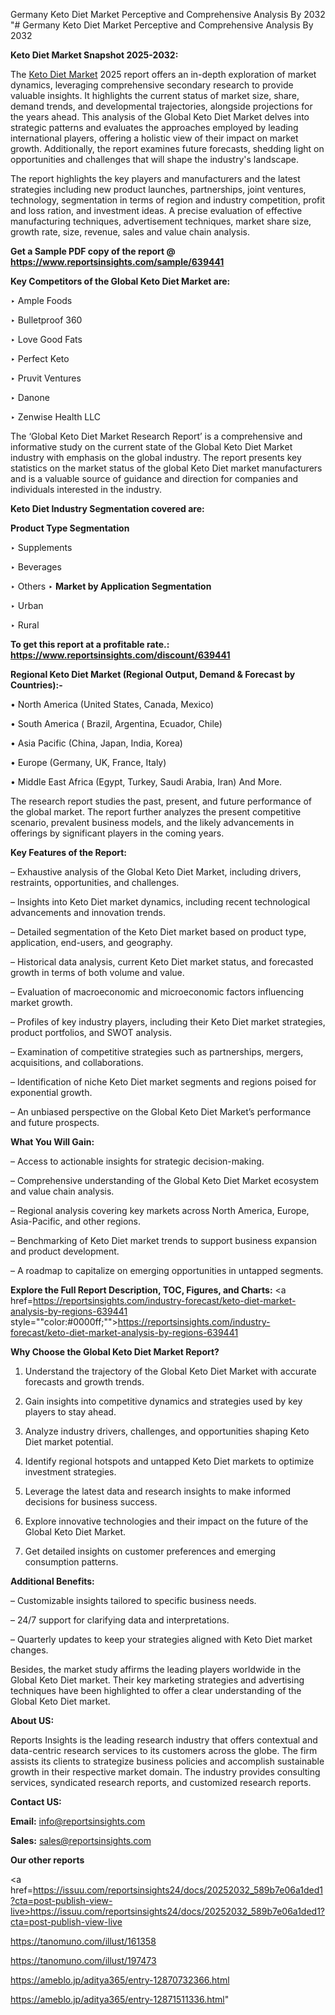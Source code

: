 Germany Keto Diet Market Perceptive and Comprehensive Analysis By 2032
"# Germany Keto Diet Market Perceptive and Comprehensive Analysis By 2032

<strong>Keto Diet Market Snapshot 2025-2032:</strong>

The <a href=https://www.reportsinsights.com/sample/639441>Keto Diet Market</a> 2025 report offers an in-depth exploration of market dynamics, leveraging comprehensive secondary research to provide valuable insights. It highlights the current status of market size, share, demand trends, and developmental trajectories, alongside projections for the years ahead. This analysis of the Global Keto Diet Market delves into strategic patterns and evaluates the approaches employed by leading international players, offering a holistic view of their impact on market growth. Additionally, the report examines future forecasts, shedding light on opportunities and challenges that will shape the industry's landscape.

The report highlights the key players and manufacturers and the latest strategies including new product launches, partnerships, joint ventures, technology, segmentation in terms of region and industry competition, profit and loss ration, and investment ideas. A precise evaluation of effective manufacturing techniques, advertisement techniques, market share size, growth rate, size, revenue, sales and value chain analysis.

<strong>Get a Sample PDF copy of the report @ <a href=https://www.reportsinsights.com/sample/639441 style=color:#0000ff;>https://www.reportsinsights.com/sample/639441</a></strong>

<strong>Key Competitors of the Global Keto Diet Market are:</strong>

‣ Ample Foods

‣ Bulletproof 360

‣ Love Good Fats

‣ Perfect Keto

‣ Pruvit Ventures

‣ Danone

‣ Zenwise Health LLC

The ‘Global Keto Diet Market Research Report’ is a comprehensive and informative study on the current state of the Global Keto Diet Market industry with emphasis on the global industry. The report presents key statistics on the market status of the global Keto Diet market manufacturers and is a valuable source of guidance and direction for companies and individuals interested in the industry.

<strong>Keto Diet Industry Segmentation covered are:</strong>

<strong>Product Type Segmentation</strong>

‣ Supplements

‣ Beverages

‣ Others
‣ 
<strong>Market by Application Segmentation</strong>

‣ Urban

‣ Rural

<strong>To get this report at a profitable rate.: <a href=https://www.reportsinsights.com/discount/639441 style=color:#0000ff;>https://www.reportsinsights.com/discount/639441</a></strong>

<strong>Regional Keto Diet Market (Regional Output, Demand &amp; Forecast by Countries):-</strong>

• North America (United States, Canada, Mexico)

• South America ( Brazil, Argentina, Ecuador, Chile)

• Asia Pacific (China, Japan, India, Korea)

• Europe (Germany, UK, France, Italy)

• Middle East Africa (Egypt, Turkey, Saudi Arabia, Iran) And More.

The research report studies the past, present, and future performance of the global market. The report further analyzes the present competitive scenario, prevalent business models, and the likely advancements in offerings by significant players in the coming years.

<strong>Key Features of the Report:</strong>

– Exhaustive analysis of the Global Keto Diet Market, including drivers, restraints, opportunities, and challenges.

– Insights into Keto Diet market dynamics, including recent technological advancements and innovation trends.

– Detailed segmentation of the Keto Diet market based on product type, application, end-users, and geography.

– Historical data analysis, current Keto Diet market status, and forecasted growth in terms of both volume and value.

– Evaluation of macroeconomic and microeconomic factors influencing market growth.

– Profiles of key industry players, including their Keto Diet market strategies, product portfolios, and SWOT analysis.

– Examination of competitive strategies such as partnerships, mergers, acquisitions, and collaborations.

– Identification of niche Keto Diet market segments and regions poised for exponential growth.

– An unbiased perspective on the Global Keto Diet Market’s performance and future prospects.

<strong>What You Will Gain:</strong>

– Access to actionable insights for strategic decision-making.

– Comprehensive understanding of the Global Keto Diet Market ecosystem and value chain analysis.

– Regional analysis covering key markets across North America, Europe, Asia-Pacific, and other regions.

– Benchmarking of Keto Diet market trends to support business expansion and product development.

– A roadmap to capitalize on emerging opportunities in untapped segments.

<strong>Explore the Full Report Description, TOC, Figures, and Charts:</strong>
<a href=https://reportsinsights.com/industry-forecast/keto-diet-market-analysis-by-regions-639441 style=""color:#0000ff;"">https://reportsinsights.com/industry-forecast/keto-diet-market-analysis-by-regions-639441</a>

<strong>Why Choose the Global Keto Diet Market Report?</strong>

1. Understand the trajectory of the Global Keto Diet Market with accurate forecasts and growth trends.

2. Gain insights into competitive dynamics and strategies used by key players to stay ahead.

3. Analyze industry drivers, challenges, and opportunities shaping Keto Diet market potential.

4. Identify regional hotspots and untapped Keto Diet markets to optimize investment strategies.

5. Leverage the latest data and research insights to make informed decisions for business success.

6. Explore innovative technologies and their impact on the future of the Global Keto Diet Market.

7. Get detailed insights on customer preferences and emerging consumption patterns.

<strong>Additional Benefits:</strong>

– Customizable insights tailored to specific business needs.

– 24/7 support for clarifying data and interpretations.

– Quarterly updates to keep your strategies aligned with Keto Diet market changes.

Besides, the market study affirms the leading players worldwide in the Global Keto Diet market. Their key marketing strategies and advertising techniques have been highlighted to offer a clear understanding of the Global Keto Diet market.

<strong><strong>About US</strong>:</strong>

Reports Insights is the leading research industry that offers contextual and data-centric research services to its customers across the globe. The firm assists its clients to strategize business policies and accomplish sustainable growth in their respective market domain. The industry provides consulting services, syndicated research reports, and customized research reports.

<strong>Contact US:</strong>

<p class=><b>Email:</b> <a href=mailto:info@reportsinsights.com>info@reportsinsights.com</a></p>
<p class=><b>Sales:</b> <a href=mailto:sales@reportsinsights.com>sales@reportsinsights.com</a></p>

<strong>Our other reports</strong>

<a href=https://issuu.com/reportsinsights24/docs/20252032_589b7e06a1ded1?cta=post-publish-view-live>https://issuu.com/reportsinsights24/docs/20252032_589b7e06a1ded1?cta=post-publish-view-live</a>

<a href=https://tanomuno.com/illust/161358>https://tanomuno.com/illust/161358</a>

<a href=https://tanomuno.com/illust/197473>https://tanomuno.com/illust/197473</a>

<a href=https://ameblo.jp/aditya365/entry-12870732366.html>https://ameblo.jp/aditya365/entry-12870732366.html</a>

<a href=https://ameblo.jp/aditya365/entry-12871511336.html>https://ameblo.jp/aditya365/entry-12871511336.html</a>"
